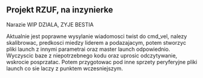 ## Projekt RZUF, na inzynierke
Narazie WIP
DZIALA, ZYJE BESTIA

Aktualnie jest poprawne wysylanie wiadomosci twist do cmd_vel, nalezy skalibrowac, predkosci miedzy liderem a podazajacym, potem stworzyc pliki launch z innymi parametrai oraz master launch odpowiednio. Wyczyscic baze z niepotrzebnego kodu oraz uprosic odczytywanie, wskrocie posprzatac. Potem przygotowac pod inne sprzety peryferyjne pliki launch co sie laczy z punktem wczesniejszym.
